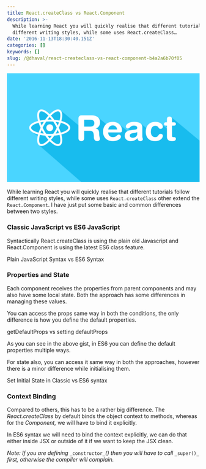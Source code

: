 ```yaml
---
title: React.createClass vs React.Component
description: >-
  While learning React you will quickly realise that different tutorials follow
  different writing styles, while some uses React.createClass…
date: '2016-11-13T18:30:40.151Z'
categories: []
keywords: []
slug: /@dhaval/react-createclass-vs-react-component-b4a2a6b70f05
---
```


![](../img/1__YGWsOmkSMLCJqB5rlBtgkw.png)

While learning React you will quickly realise that different tutorials follow different writing styles, while some uses `React.createClass` other extend the `React.Component`. I have just put some basic and common differences between two styles.

### Classic JavaScript vs ES6 JavaScript

Syntactically React.createClass is using the plain old Javascript and React.Component is using the latest ES6 class feature.

Plain JavaScript Syntax vs ES6 Syntax

### Properties and State

Each component receives the properties from parent components and may also have some local state. Both the approach has some differences in managing these values.

You can access the props same way in both the conditions, the only difference is how you define the default properties.

getDefaultProps vs setting defaultProps

As you can see in the above gist, in ES6 you can define the default properties multiple ways.

For state also, you can access it same way in both the approaches, however there is a minor difference while initialising them.

Set Initial State in Classic vs ES6 syntax

### Context Binding

Compared to others, this has to be a rather big difference. The _React.createClass_ by default binds the object context to methods, whereas for the _Component,_ we will have to bind it explicitly.

In ES6 syntax we will need to bind the context explicitly, we can do that either inside JSX or outside of it if we want to keep the JSX clean.

_Note: If you are defining_ `_constructor_`_() then you will have to call_ `_super()_` _first, otherwise the compiler will complain._